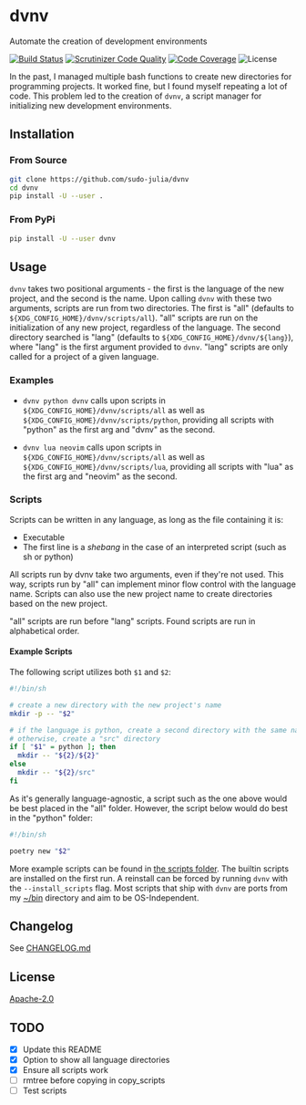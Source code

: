 # dvnv

Automate the creation of development environments

[![Build Status](https://scrutinizer-ci.com/g/sudo-julia/dvnv/badges/build.png?b=main)](https://scrutinizer-ci.com/g/sudo-julia/dvnv/build-status/main)
[![Scrutinizer Code Quality](https://scrutinizer-ci.com/g/sudo-julia/dvnv/badges/quality-score.png?b=main)](https://scrutinizer-ci.com/g/sudo-julia/dvnv/?branch=main)
[![Code Coverage](https://scrutinizer-ci.com/g/sudo-julia/dvnv/badges/coverage.png?b=main)](https://scrutinizer-ci.com/g/sudo-julia/dvnv/?branch=main)
![License](https://img.shields.io/github/license/sudo-julia/dvnv)

In the past, I managed multiple bash functions to create new directories for programming
projects. It worked fine, but I found myself repeating a lot of code. This
problem led to the creation of `dvnv`, a script manager for initializing new
development environments.

## Installation

### From Source

```bash
git clone https://github.com/sudo-julia/dvnv
cd dvnv
pip install -U --user .
```

### From PyPi

```bash
pip install -U --user dvnv
```

## Usage

`dvnv` takes two positional arguments - the first is the language of the new project,
and the second is the name. Upon calling `dvnv` with these two arguments,
scripts are run from two directories. The first is "all" (defaults to
`${XDG_CONFIG_HOME}/dvnv/scripts/all`). "all" scripts are run on the
initialization of any new project, regardless of the language. The second
directory searched is "lang" (defaults to `${XDG_CONFIG_HOME}/dvnv/${lang}`),
where "lang" is the first argument provided to `dvnv`. "lang" scripts are
only called for a project of a given language.

### Examples

- `dvnv python dvnv` calls upon scripts in `${XDG_CONFIG_HOME}/dvnv/scripts/all`
  as well as `${XDG_CONFIG_HOME}/dvnv/scripts/python`, providing all scripts with
  "python" as the first arg and "dvnv" as the second.

- `dvnv lua neovim` calls upon scripts in `${XDG_CONFIG_HOME}/dvnv/scripts/all`
  as well as `${XDG_CONFIG_HOME}/dvnv/scripts/lua`, providing all scripts with
  "lua" as the first arg and "neovim" as the second.

### Scripts

Scripts can be written in any language, as long as the file containing it is:

- Executable
- The first line is a _shebang_ in the case of an interpreted script (such as sh
  or python)

All scripts run by dvnv take two arguments, even if they're not used. This way,
scripts run by "all" can implement minor flow control with the language name. Scripts
can also use the new project name to create directories based on the new project.

"all" scripts are run before "lang" scripts. Found scripts are run in
alphabetical order.

#### Example Scripts

The following script utilizes both `$1` and `$2`:

```bash
#!/bin/sh

# create a new directory with the new project's name
mkdir -p -- "$2"

# if the language is python, create a second directory with the same name
# otherwise, create a "src" directory
if [ "$1" = python ]; then
  mkdir -- "${2}/${2}"
else
  mkdir -- "${2}/src"
fi
```

As it's generally language-agnostic, a script such as the one above would be
best placed in the "all" folder. However, the script below would do best in
the "python" folder:

```bash
#!/bin/sh

poetry new "$2"
```

More example scripts can be found in [the scripts folder](./scripts). The
builtin scripts are installed on the first run. A reinstall can be forced by
running `dvnv` with the `--install_scripts` flag.
Most scripts that ship with `dvnv` are ports from my [~/bin](https://github.com/sudo-julia/bin)
directory and aim to be OS-Independent.

## Changelog

See [CHANGELOG.md](./CHANGELOG.md)

## License

[Apache-2.0](./LICENSE)

## TODO

- [x] Update this README
- [x] Option to show all language directories
- [x] Ensure all scripts work
- [ ] rmtree before copying in copy_scripts
- [ ] Test scripts
